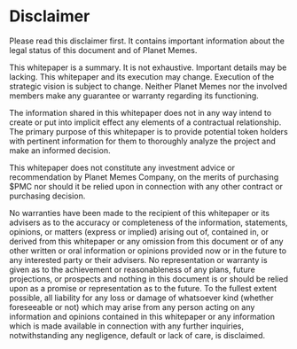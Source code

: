 # Disclaimer

Please read this disclaimer first. It contains important information about the legal status of this document and of Planet Memes.

This whitepaper is a summary. It is not exhaustive. Important details may be lacking. This whitepaper and its execution may change. Execution of the strategic vision is subject to change. Neither Planet Memes nor the involved members make any guarantee or warranty regarding its functioning.

The information shared in this whitepaper does not in any way intend to create or put into implicit effect any elements of a contractual relationship. The primary purpose of this whitepaper is to provide potential token holders with pertinent information for them to thoroughly analyze the project and make an informed decision.

This whitepaper does not constitute any investment advice or recommendation by Planet Memes Company, on the merits of purchasing $PMC nor should it be relied upon in connection with any other contract or purchasing decision.

No warranties have been made to the recipient of this whitepaper or its advisers as to the accuracy or completeness of the information, statements, opinions, or matters (express or implied) arising out of, contained in, or derived from this whitepaper or any omission from this document or of any other written or oral information or opinions provided now or in the future to any interested party or their advisers. No representation or warranty is given as to the achievement or reasonableness of any plans, future projections, or prospects and nothing in this document is or should be relied upon as a promise or representation as to the future. To the fullest extent possible, all liability for any loss or damage of whatsoever kind (whether foreseeable or not) which may arise from any person acting on any information and opinions contained in this whitepaper or any information which is made available in connection with any further inquiries, notwithstanding any negligence, default or lack of care, is disclaimed.
